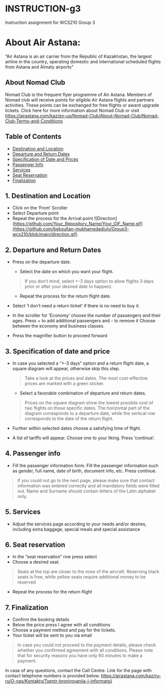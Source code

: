 # INSTRUCTION-g3
Instruction assignment for WCS210 Group 3

# About Air Astana:
“Air Astana is an air carrier from the Republic of Kazakhstan, the largest airline in the country, operating domestic and international scheduled flights from Astana and Almaty airports”

## About Nomad Club 
Nomad Club is the frequent flyer programme of Air Astana. Members of Nomad club will receive points for eligible Air Astana flights and partners activities. These points can be exchanged for free flights or award upgrade tickets.
Click here for more information about Nomad Club or visit https://airastana.com/kaz/en-us/Nomad-Club/About-Nomad-Club/Nomad-Club-Terms-and-Conditions 

## Table of Contents
* [Destination and Location](#dal)
* [Departure and Return Dates](#dard)
* [Specification of Date and Prices](#spec)
* [Passenger Info](#pass)
* [Services](#service)
* [Seat Reservation](#seat)
* [Finalization](#Finalization)

<a name="dal"></a>
## 1. Destination and Location
* Click on the ‘From’ Scroller
* Select Departure point
* Repeat the process for the Arrival point
![Direction](https://github.com/Your_Repository_Name/Your_GIF_Name.gif](https://github.com/beksultan-mukhamedadiuly/Group3-wcs210/blob/main/direction.gif)

<a name="dard"></a>
## 2. Departure and Return Dates
* Press on the departure date.
  - Select the date on which you want your flight. 
  > If you don’t mind, select +-3 days option to allow flights 3 days prior or after your desired date to happen).
  - Repeat the process for the return flight date. 

* Select ‘I don’t need a return ticket’ if there is no need to buy it.

* In the scroller for ‘Economy’ choose the number of passengers and their ages. Press + to add additional passengers and - to remove it
Choose between the economy and business classes.

* Press the magnifier button to proceed forward

<a name="spec"></a>
## 3. Specification of date and price
* In case you selected a “+-3 days” option and a return flight date, a square diagram will appear, otherwise skip this step. 
  > Take a look at the prices and dates. The most cost-effective prices are marked with a green sticker. 

  - Select a favorable combination of departure and return dates.
  > Prices on the square diagram show the lowest possible cost of two flights on those specific dates. The horizontal part of the diagram corresponds to a departure date, while the vertical row corresponds to the date of the return flight.
* Further within selected dates choose a satisfying time of flight.
* A list of tariffs will appear. Choose one to your liking. Press ‘continue’.

<a name="pass"></a>
## 4. Passenger info
* Fill the passenger information form. Fill the passenger information such as gender, full name, date of birth, document info, etc. Press continue.
> If you could not go to the next page, please make sure that contact information was entered correctly and all mandatory fields were filled out. Name and Surname should contain letters of the Latin alphabet only.  

<a name="service"></a>
## 5. Services
* Adjust the services page according to your needs and/or desires, including extra baggage, special meals and special assistance

<a name="seat"></a> 
## 6. Seat reservation
* In the “seat reservation” row press select
* Choose a desired seat.
> Seats at the top are closer to the nose of the aircraft. Reserving black seats is free, while yellow seats require additional money to be reserved
* Repeat the process for the return flight

<a name="Finalization"></a> 
## 7. Finalization
* Confirm the booking details
* Below the price press I agree with all conditions
* Choose a payment method and pay for the tickets.
* Your ticket will be sent to you via email
> In case you could not proceed to the payment details, please check whether you confirmed agreement with all conditions.
> Please note that for security reasons you have only 60 minutes to make a payment.

In case of any questions, contact the Call Centre. Link for the page with contact telephone numbers is provided below.
https://airastana.com/kaz/ru-ru/O-nas/Kontakty/Tsentr-bronirovaniia-i-informatsii


